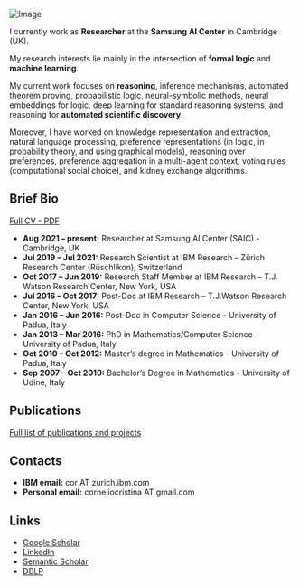 ![Image](me.png)

I currently work as **Researcher** at the **Samsung AI Center** in Cambridge (UK).

My research interests lie mainly in the intersection of **formal logic** and **machine learning**.

My current work focuses on **reasoning**, inference mechanisms, automated theorem proving, probabilistic logic, neural-symbolic methods, neural embeddings for logic, deep learning for standard reasoning systems, and reasoning for **automated scientific discovery**.

Moreover, I have worked on knowledge representation and extraction, natural language processing, preference representations (in logic, in probability theory, and using graphical models), reasoning over preferences, preference aggregation in a multi-agent context, voting rules (computational social choice), and kidney exchange algorithms. 

## Brief Bio 
[Full CV - PDF](cv.pdf)
* **Aug 2021 – present:** Researcher at Samsung AI Center (SAIC) - Cambridge, UK
* **Jul 2019 – Jul 2021:**  Research Scientist at IBM Research – Zürich Research Center (Rüschlikon), Switzerland
* **Oct 2017 – Jun 2019:**  Research Staff Member at IBM Research – T.J. Watson Research Center, New York, USA
* **Jul 2016 – Oct 2017:** Post-Doc at IBM Research – T.J.Watson Research Center, New York, USA
* **Jan 2016 – Jun 2016:** Post-Doc in Computer Science - University of Padua, Italy 
* **Jan 2013 – Mar 2016:** PhD in Mathematics/Computer Science - University of Padua, Italy
* **Oct 2010 – Oct 2012:** Master’s degree in Mathematics - University of Padua, Italy
* **Sep 2007 – Oct 2010:** Bachelor’s Degree in Mathematics - University of Udine, Italy

## Publications
[Full list of publications and projects](publications.md)

## Contacts
* **IBM email:** cor AT zurich.ibm.com
* **Personal email:** corneliocristina AT gmail.com

## Links
* [Google Scholar](https://scholar.google.com/citations?user=EP9lmrcAAAAJ&hl=en)
* [LinkedIn](https://www.linkedin.com/in/cristina-cornelio-545a8a36/en-us)
* [Semantic Scholar](https://www.semanticscholar.org/author/Cristina-Cornelio/2470518)
* [DBLP](https://dblp.uni-trier.de/pid/137/3340.html)

